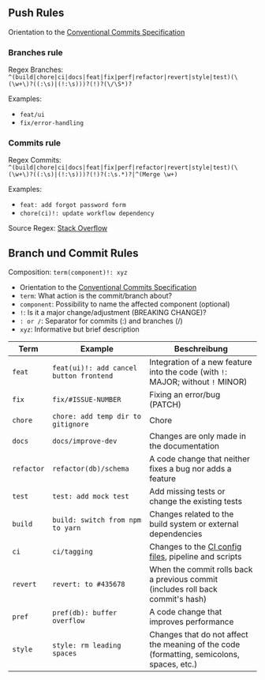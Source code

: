 ## Push Rules

Orientation to the [Conventional Commits Specification](https://www.conventionalcommits.org/)

### Branches rule

Regex Branches: `^(build|chore|ci|docs|feat|fix|perf|refactor|revert|style|test)(\(\w+\)?((:\s)|(!:\s)))?(!)?(\/\S*)?`

Examples:

- `feat/ui`
- `fix/error-handling`

### Commits rule

Regex Commits: `^(build|chore|ci|docs|feat|fix|perf|refactor|revert|style|test)(\(\w+\)?((:\s)|(!:\s)))?(!)?(:\s.*)?|^(Merge \w+)`

Examples:

- `feat: add forgot password form`
- `chore(ci)!: update workflow dependency`

Source Regex: [Stack Overflow](https://stackoverflow.com/questions/58899999/regexp-to-match-conventional-commit-syntax)
## Branch und Commit Rules

Composition: `term(component)!: xyz`

- Orientation to the [Conventional Commits Specification](https://www.conventionalcommits.org/)
- `term`: What action is the commit/branch about?
- `component`: Possibility to name the affected component (optional)
- `!`: Is it a major change/adjustment (BREAKING CHANGE)?
- `: or /`: Separator for commits (:) and branches (/)
- `xyz`: Informative but brief description

| Term       | Example                                    | Beschreibung                                                                                            |
| ---------- | ------------------------------------------ | ------------------------------------------------------------------------------------------------------- |
| `feat`     | `feat(ui)!: add cancel button frontend`    | Integration of a new feature into the code (with `!`: MAJOR; without `!` MINOR)                         |
| `fix`      | `fix/#ISSUE-NUMBER`                        | Fixing an error/bug (PATCH)                                                                             |
| `chore`    | `chore: add temp dir to gitignore`         | Chore                                                                                                   |
| `docs`     | `docs/improve-dev`                         | Changes are only made in the documentation                                                              |
| `refactor` | `refactor(db)/schema`                      | A code change that neither fixes a bug nor adds a feature                                               |
| `test`     | `test: add mock test`                      | Add missing tests or change the existing tests                                                          |
| `build`    | `build: switch from npm to yarn`           | Changes related to the build system or external dependencies                                            |
| `ci`       | `ci/tagging`                               | Changes to the [CI config files](.github/workflows), pipeline and scripts                               |
| `revert`   | `revert: to #435678`                       | When the commit rolls back a previous commit (includes roll back commit's hash)                         |
| `pref`     | `pref(db): buffer overflow`                | A code change that improves performance                                                                 |
| `style`    | `style: rm leading spaces`                 | Changes that do not affect the meaning of the code (formatting, semicolons, spaces, etc.)               |
